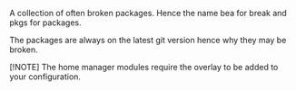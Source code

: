 A collection of often broken packages. Hence the name bea for break and pkgs for packages.

The packages are always on the latest git version hence why they may be broken.

[!NOTE] The home manager modules require the overlay to be added to your configuration.
